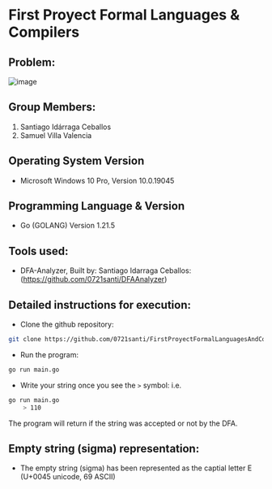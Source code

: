First Proyect Formal Languages & Compilers
=
## Problem:
![image](https://github.com/0721santi/FirstProyectFormalLanguagesAndCompilers/assets/123908567/b91e8459-7aef-49bf-8d5a-a79678ee6742)


## Group Members:
1. Santiago Idárraga Ceballos
2. Samuel Villa Valencia

## Operating System Version
- Microsoft Windows 10 Pro, Version 10.0.19045

## Programming Language & Version
- Go (GOLANG) Version 1.21.5

## Tools used:
- DFA-Analyzer, Built by: Santiago Idarraga Ceballos: (https://github.com/0721santi/DFAAnalyzer)

## Detailed instructions for execution:
- Clone the github repository:
```bash
git clone https://github.com/0721santi/FirstProyectFormalLanguagesAndCompilers.git
```
- Run the program:
```bash
go run main.go
```

- Write your string once you see the `>` symbol: 
i.e.
```bash
go run main.go
    > 110
```
The program will return if the string was accepted or not by the DFA.

## Empty string (sigma) representation:
- The empty string (sigma) has been represented as the captial letter E (U+0045 unicode, 69 ASCII)
